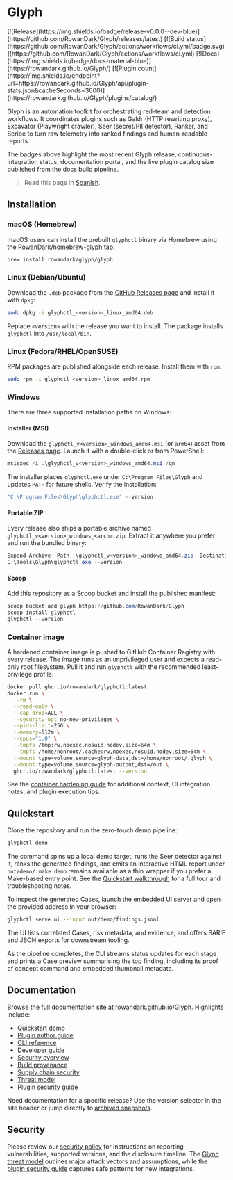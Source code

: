 # Glyph

<!-- version-badge -->[![Release](https://img.shields.io/badge/release-v0.0.0--dev-blue)](https://github.com/RowanDark/Glyph/releases/latest)<!-- /version-badge --> [![Build status](https://github.com/RowanDark/Glyph/actions/workflows/ci.yml/badge.svg)](https://github.com/RowanDark/Glyph/actions/workflows/ci.yml) [![Docs](https://img.shields.io/badge/docs-material-blue)](https://rowandark.github.io/Glyph/) [![Plugin count](https://img.shields.io/endpoint?url=https://rowandark.github.io/Glyph/api/plugin-stats.json&cacheSeconds=3600)](https://rowandark.github.io/Glyph/plugins/catalog/)

Glyph is an automation toolkit for orchestrating red-team and detection workflows.
It coordinates plugins such as Galdr (HTTP rewriting proxy), Excavator (Playwright
crawler), Seer (secret/PII detector), Ranker, and Scribe to turn raw telemetry into
ranked findings and human-readable reports.

The badges above highlight the most recent Glyph release, continuous-integration
status, documentation portal, and the live plugin catalog size published from the
docs build pipeline.

> Read this page in [Spanish](README.es.md).

## Installation

### macOS (Homebrew)

macOS users can install the prebuilt `glyphctl` binary via Homebrew using the
[RowanDark/homebrew-glyph tap](https://github.com/RowanDark/homebrew-glyph):

```bash
brew install rowandark/glyph/glyph
```

### Linux (Debian/Ubuntu)

Download the `.deb` package from the
[GitHub Releases page](https://github.com/RowanDark/Glyph/releases) and install
it with `dpkg`:

```bash
sudo dpkg -i glyphctl_<version>_linux_amd64.deb
```

Replace `<version>` with the release you want to install. The package installs
`glyphctl` into `/usr/local/bin`.

### Linux (Fedora/RHEL/OpenSUSE)

RPM packages are published alongside each release. Install them with `rpm`:

```bash
sudo rpm -i glyphctl_<version>_linux_amd64.rpm
```

### Windows

There are three supported installation paths on Windows:

#### Installer (MSI)

Download the `glyphctl_v<version>_windows_amd64.msi` (or `arm64`) asset from the
[Releases page](https://github.com/RowanDark/Glyph/releases). Launch it with a
double-click or from PowerShell:

```powershell
msiexec /i .\glyphctl_v<version>_windows_amd64.msi /qn
```

The installer places `glyphctl.exe` under `C:\Program Files\Glyph` and updates
`PATH` for future shells. Verify the installation:

```powershell
"C:\Program Files\Glyph\glyphctl.exe" --version
```

#### Portable ZIP

Every release also ships a portable archive named
`glyphctl_v<version>_windows_<arch>.zip`. Extract it anywhere you prefer and run
the bundled binary:

```powershell
Expand-Archive -Path .\glyphctl_v<version>_windows_amd64.zip -DestinationPath C:\Tools\Glyph
C:\Tools\Glyph\glyphctl.exe --version
```

#### Scoop

Add this repository as a Scoop bucket and install the published manifest:

```powershell
scoop bucket add glyph https://github.com/RowanDark/Glyph
scoop install glyphctl
glyphctl --version
```

### Container image

A hardened container image is pushed to GitHub Container Registry with every
release. The image runs as an unprivileged user and expects a read-only root
filesystem. Pull it and run `glyphctl` with the recommended least-privilege
profile:

```bash
docker pull ghcr.io/rowandark/glyphctl:latest
docker run \
  --rm \
  --read-only \
  --cap-drop=ALL \
  --security-opt no-new-privileges \
  --pids-limit=256 \
  --memory=512m \
  --cpus="1.0" \
  --tmpfs /tmp:rw,noexec,nosuid,nodev,size=64m \
  --tmpfs /home/nonroot/.cache:rw,noexec,nosuid,nodev,size=64m \
  --mount type=volume,source=glyph-data,dst=/home/nonroot/.glyph \
  --mount type=volume,source=glyph-output,dst=/out \
  ghcr.io/rowandark/glyphctl:latest --version
```

See the [container hardening guide](docs/en/security/container.md) for additional
context, CI integration notes, and plugin execution tips.

## Quickstart

Clone the repository and run the zero-touch demo pipeline:

```bash
glyphctl demo
```

The command spins up a local demo target, runs the Seer detector against it, ranks
the generated findings, and emits an interactive HTML report under `out/demo/`.
`make demo` remains available as a thin wrapper if you prefer a Make-based entry
point. See the [Quickstart walkthrough](https://rowandark.github.io/Glyph/quickstart/)
for a full tour and troubleshooting notes.

To inspect the generated Cases, launch the embedded UI server and open the
provided address in your browser:

```bash
glyphctl serve ui --input out/demo/findings.jsonl
```

The UI lists correlated Cases, risk metadata, and evidence, and offers SARIF and
JSON exports for downstream tooling.

As the pipeline completes, the CLI streams status updates for each stage and
prints a Case preview summarising the top finding, including its proof of
concept command and embedded thumbnail metadata.

## Documentation

Browse the full documentation site at [rowandark.github.io/Glyph](https://rowandark.github.io/Glyph/).
Highlights include:

* [Quickstart demo](https://rowandark.github.io/Glyph/quickstart/)
* [Plugin author guide](https://rowandark.github.io/Glyph/plugins/)
* [CLI reference](https://rowandark.github.io/Glyph/cli/)
* [Developer guide](https://rowandark.github.io/Glyph/dev-guide/)
* [Security overview](https://rowandark.github.io/Glyph/security/)
* [Build provenance](https://rowandark.github.io/Glyph/security/provenance/)
* [Supply chain security](https://rowandark.github.io/Glyph/security/supply-chain/)
* [Threat model](https://rowandark.github.io/Glyph/security/threat-model/)
* [Plugin security guide](PLUGIN_GUIDE.md)

Need documentation for a specific release? Use the version selector in the site
header or jump directly to [archived snapshots](https://rowandark.github.io/Glyph/versions/).

## Security

Please review our [security policy](SECURITY.md) for instructions on reporting
vulnerabilities, supported versions, and the disclosure timeline. The
[Glyph threat model](THREAT_MODEL.md) outlines major attack vectors and
assumptions, while the [plugin security guide](PLUGIN_GUIDE.md) captures safe
patterns for new integrations.
